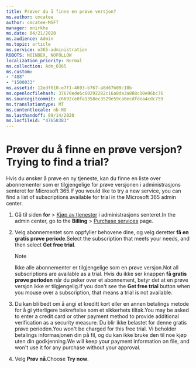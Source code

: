 ```yaml
---
title: Prøver du å finne en prøve versjon?
ms.author: cmcatee
author: cmcatee-MSFT
manager: mnirkhe
ms.date: 04/21/2020
ms.audience: Admin
ms.topic: article
ms.service: o365-administration
ROBOTS: NOINDEX, NOFOLLOW
localization_priority: Normal
ms.collection: Adm_O365
ms.custom:
- "488"
- "1500033"
ms.assetid: 12edf610-e7f1-4693-b767-a8d67b09c10b
ms.openlocfilehash: 37670ede6c60292282c16a8da3a888c10e96bc76
ms.sourcegitcommit: c6692ce0fa1358ec3529e59ca0ecdfdea4cdc759
ms.translationtype: MT
ms.contentlocale: nb-NO
ms.lasthandoff: 09/14/2020
ms.locfileid: "47658383"
---
```

# <a name="trying-to-find-a-trial"></a><span data-ttu-id="2d011-102">Prøver du å finne en prøve versjon?</span><span class="sxs-lookup"><span data-stu-id="2d011-102">Trying to find a trial?</span></span>

<span data-ttu-id="2d011-103">Hvis du ønsker å prøve en ny tjeneste, kan du finne en liste over abonnementer som er tilgjengelige for prøve versjonen i administrasjons senteret for Microsoft 365.</span><span class="sxs-lookup"><span data-stu-id="2d011-103">If you would like to try a new service, you can find a list of subscriptions available for trial in the Microsoft 365 admin center.</span></span>
  
1. <span data-ttu-id="2d011-104">Gå til siden **for** \> [Kjøp av tjenester](https://go.microsoft.com/fwlink/p/?linkid=868433) i administrasjons senteret.</span><span class="sxs-lookup"><span data-stu-id="2d011-104">In the admin center, go to the **Billing** \> [Purchase services](https://go.microsoft.com/fwlink/p/?linkid=868433) page.</span></span>

2. <span data-ttu-id="2d011-105">Velg abonnementet som oppfyller behovene dine, og velg deretter  **få en gratis prøve periode**.</span><span class="sxs-lookup"><span data-stu-id="2d011-105">Select the subscription that meets your needs, and then select  **Get free trial**.</span></span>

    > [!NOTE]
    > <span data-ttu-id="2d011-106">Ikke alle abonnementer er tilgjengelige som en prøve versjon.</span><span class="sxs-lookup"><span data-stu-id="2d011-106">Not all subscriptions are available as a trial.</span></span> <span data-ttu-id="2d011-107">Hvis du ikke ser knappen **få gratis prøve perioden** når du peker over et abonnement, betyr det at en prøve versjon ikke er tilgjengelig.</span><span class="sxs-lookup"><span data-stu-id="2d011-107">If you don't see the **Get free trial** button when you mouse over a subscription, that means a trial is not available.</span></span>
  
3. <span data-ttu-id="2d011-108">Du kan bli bedt om å angi et kreditt kort eller en annen betalings metode for å gi ytterligere bekreftelse som et sikkerhets tiltak.</span><span class="sxs-lookup"><span data-stu-id="2d011-108">You may be asked to enter a credit card or other payment method to provide additional verification as a security measure.</span></span> <span data-ttu-id="2d011-109">Du blir ikke belastet for denne gratis prøve perioden.</span><span class="sxs-lookup"><span data-stu-id="2d011-109">You won't be charged for this free trial.</span></span> <span data-ttu-id="2d011-110">Vi beholder betalings informasjonen din på fil, og du kan ikke bruke den til noe kjøp uten din godkjenning.</span><span class="sxs-lookup"><span data-stu-id="2d011-110">We will keep your payment information on file, and won't use it for any purchase without your approval.</span></span>

4. <span data-ttu-id="2d011-111">Velg **Prøv nå**.</span><span class="sxs-lookup"><span data-stu-id="2d011-111">Choose **Try now**.</span></span>